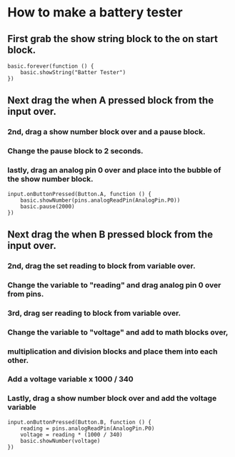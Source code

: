 # How to make a battery tester
## First grab the show string block to the on start block.
```blocks
basic.forever(function () {
    basic.showString("Batter Tester")
})
```
## Next drag the when A pressed block from the input over. 
### 2nd, drag a show number block over and a pause block.
### Change the pause block to 2 seconds.
### lastly, drag an analog pin 0 over and place into the bubble of the show number block.
```blocks
input.onButtonPressed(Button.A, function () {
    basic.showNumber(pins.analogReadPin(AnalogPin.P0))
    basic.pause(2000)
})
```
## Next drag the when B pressed block from the input over. 
### 2nd, drag the set reading to block from variable over.
### Change the variable to "reading" and drag analog pin 0 over from pins. 
### 3rd, drag ser reading to block from variable over.
### Change the variable to "voltage" and add to math blocks over, 
### multiplication and division blocks and place them into each other.
### Add a voltage variable x 1000 / 340
### Lastly, drag a show number block over and add the voltage variable
```blocks
input.onButtonPressed(Button.B, function () {
    reading = pins.analogReadPin(AnalogPin.P0)
    voltage = reading * (1000 / 340)
    basic.showNumber(voltage)
})
```